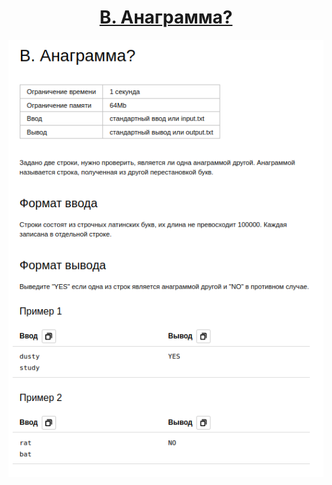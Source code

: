 <h1 align="center">
    <a href='https://contest.yandex.ru/contest/59541/problems/B/'>B. Анаграмма?
</a>
</h1>


<div align="center">
<img src="./docs/img/task.png" height="700px" /> 
</div>
